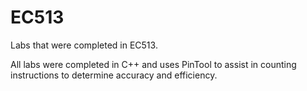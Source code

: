 # EC513

Labs that were completed in EC513. 

All labs were completed in C++ and uses PinTool to assist in counting instructions to determine accuracy and efficiency.
